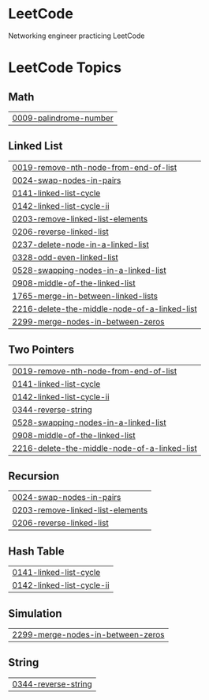 # LeetCode
Networking engineer practicing LeetCode

<!---LeetCode Topics Start-->
# LeetCode Topics
## Math
|  |
| ------- |
| [0009-palindrome-number](https://github.com/sakshii-patiil/LeetCode/tree/master/0009-palindrome-number) |
## Linked List
|  |
| ------- |
| [0019-remove-nth-node-from-end-of-list](https://github.com/sakshii-patiil/LeetCode/tree/master/0019-remove-nth-node-from-end-of-list) |
| [0024-swap-nodes-in-pairs](https://github.com/sakshii-patiil/LeetCode/tree/master/0024-swap-nodes-in-pairs) |
| [0141-linked-list-cycle](https://github.com/sakshii-patiil/LeetCode/tree/master/0141-linked-list-cycle) |
| [0142-linked-list-cycle-ii](https://github.com/sakshii-patiil/LeetCode/tree/master/0142-linked-list-cycle-ii) |
| [0203-remove-linked-list-elements](https://github.com/sakshii-patiil/LeetCode/tree/master/0203-remove-linked-list-elements) |
| [0206-reverse-linked-list](https://github.com/sakshii-patiil/LeetCode/tree/master/0206-reverse-linked-list) |
| [0237-delete-node-in-a-linked-list](https://github.com/sakshii-patiil/LeetCode/tree/master/0237-delete-node-in-a-linked-list) |
| [0328-odd-even-linked-list](https://github.com/sakshii-patiil/LeetCode/tree/master/0328-odd-even-linked-list) |
| [0528-swapping-nodes-in-a-linked-list](https://github.com/sakshii-patiil/LeetCode/tree/master/0528-swapping-nodes-in-a-linked-list) |
| [0908-middle-of-the-linked-list](https://github.com/sakshii-patiil/LeetCode/tree/master/0908-middle-of-the-linked-list) |
| [1765-merge-in-between-linked-lists](https://github.com/sakshii-patiil/LeetCode/tree/master/1765-merge-in-between-linked-lists) |
| [2216-delete-the-middle-node-of-a-linked-list](https://github.com/sakshii-patiil/LeetCode/tree/master/2216-delete-the-middle-node-of-a-linked-list) |
| [2299-merge-nodes-in-between-zeros](https://github.com/sakshii-patiil/LeetCode/tree/master/2299-merge-nodes-in-between-zeros) |
## Two Pointers
|  |
| ------- |
| [0019-remove-nth-node-from-end-of-list](https://github.com/sakshii-patiil/LeetCode/tree/master/0019-remove-nth-node-from-end-of-list) |
| [0141-linked-list-cycle](https://github.com/sakshii-patiil/LeetCode/tree/master/0141-linked-list-cycle) |
| [0142-linked-list-cycle-ii](https://github.com/sakshii-patiil/LeetCode/tree/master/0142-linked-list-cycle-ii) |
| [0344-reverse-string](https://github.com/sakshii-patiil/LeetCode/tree/master/0344-reverse-string) |
| [0528-swapping-nodes-in-a-linked-list](https://github.com/sakshii-patiil/LeetCode/tree/master/0528-swapping-nodes-in-a-linked-list) |
| [0908-middle-of-the-linked-list](https://github.com/sakshii-patiil/LeetCode/tree/master/0908-middle-of-the-linked-list) |
| [2216-delete-the-middle-node-of-a-linked-list](https://github.com/sakshii-patiil/LeetCode/tree/master/2216-delete-the-middle-node-of-a-linked-list) |
## Recursion
|  |
| ------- |
| [0024-swap-nodes-in-pairs](https://github.com/sakshii-patiil/LeetCode/tree/master/0024-swap-nodes-in-pairs) |
| [0203-remove-linked-list-elements](https://github.com/sakshii-patiil/LeetCode/tree/master/0203-remove-linked-list-elements) |
| [0206-reverse-linked-list](https://github.com/sakshii-patiil/LeetCode/tree/master/0206-reverse-linked-list) |
## Hash Table
|  |
| ------- |
| [0141-linked-list-cycle](https://github.com/sakshii-patiil/LeetCode/tree/master/0141-linked-list-cycle) |
| [0142-linked-list-cycle-ii](https://github.com/sakshii-patiil/LeetCode/tree/master/0142-linked-list-cycle-ii) |
## Simulation
|  |
| ------- |
| [2299-merge-nodes-in-between-zeros](https://github.com/sakshii-patiil/LeetCode/tree/master/2299-merge-nodes-in-between-zeros) |
## String
|  |
| ------- |
| [0344-reverse-string](https://github.com/sakshii-patiil/LeetCode/tree/master/0344-reverse-string) |
<!---LeetCode Topics End-->